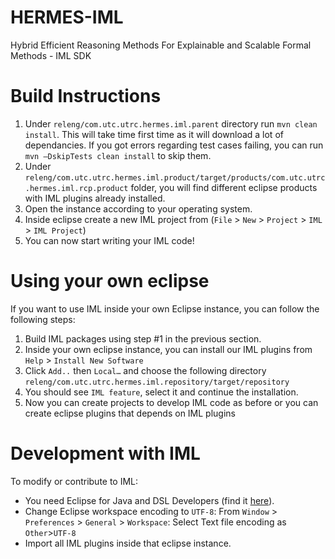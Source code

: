 # HERMES-IML
Hybrid Efficient Reasoning Methods For Explainable and Scalable Formal Methods - IML SDK


# Build Instructions
1.  Under `releng/com.utc.utrc.hermes.iml.parent` directory run `mvn clean install`. This will take time first time as it will download a lot of dependancies. If you got errors regarding test cases failing, you can run `mvn –DskipTests clean install` to skip them.
2. Under `releng/com.utc.utrc.hermes.iml.product/target/products/com.utc.utrc.hermes.iml.rcp.product` folder, you will find different eclipse products with IML plugins already installed. 
4. Open the instance according to your operating system.
5. Inside eclipse create a new IML project from (`File` > `New` > `Project` > `IML` > `IML Project`)
6. You can now start writing your IML code!

# Using your own eclipse
If you want to use IML inside your own Eclipse instance, you can follow the following steps:
1. Build IML packages using step #1 in the previous section.
2. Inside your own eclipse instance, you can install our IML plugins from `Help` > `Install New Software`
3. Click `Add..` then `Local…` and choose the following directory `releng/com.utc.utrc.hermes.iml.repository/target/repository`
4. You should see `IML feature`, select it and continue the installation.
5. Now you can create projects to develop IML code as before or you can create eclipse plugins that depends on IML plugins


# Development with IML
To modify or contribute to IML: 
* You need Eclipse for Java and DSL Developers (find it [here](https://www.eclipse.org/downloads/packages/release/oxygen/3a/eclipse-ide-java-and-dsl-developers)). 
* Change Eclipse workspace encoding to `UTF-8`: From `Window` > `Preferences` > `General` > `Workspace`: Select Text file encoding as `Other`>`UTF-8`
* Import all IML plugins inside that eclipse instance.
